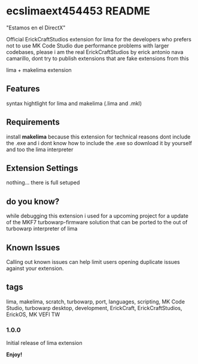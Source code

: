 # ecslimaext454453 README

"Estamos en el DirectX"

Official ErickCraftStudios extension for lima for the developers who prefers not to use MK Code Studio
due performance problems with larger codebases, please i am the real ErickCraftStudios by erick antonio nava camarillo, dont try to publish extensions that are fake extensions from this

lima + makelima extension

## Features

syntax hightlight for lima and makelima (.lima and .mkl)

## Requirements

install **makelima** because this extension for technical reasons dont include the .exe and i dont know how to include the .exe so download it by yourself and too the lima interpreter

## Extension Settings

nothing... there is full setuped

## do you know?

while debugging this extension i used for a upcoming project for a update of the MKF7 turbowarp-firmware solution that can be ported to the out of turbowarp interpreter of lima

## Known Issues

Calling out known issues can help limit users opening duplicate issues against your extension.

## tags
lima, makelima, scratch, turbowarp, port, languages, scripting, MK Code Studio, turbowarp desktop, development, ErickCraft, ErickCraftStudios, ErickOS, MK VEFI TW

### 1.0.0

Initial release of lima extension

**Enjoy!**
